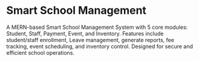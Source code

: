 # Smart School Management 
A MERN-based Smart School Management System with 5 core modules: Student, Staff, Payment, Event, and Inventory. Features include student/staff enrollment, Leave management, generate reports, fee tracking, event scheduling, and inventory control. Designed for secure and efficient school operations.
